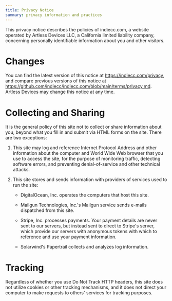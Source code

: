 ```yaml
---
title: Privacy Notice
summary: privacy information and practices
---
```


This privacy notice describes the policies of indiecc.com, a website operated by Artless Devices LLC, a California limited liability company, concerning personally identifiable information about you and other visitors.

# Changes

You can find the latest version of this notice at <https://indiecc.com/privacy>, and compare previous versions of this notice at <https://github.com/indiecc/indiecc.com/blob/main/terms/privacy.md>.  Artless Devices may change this notice at any time.

# Collecting and Sharing

It is the general policy of this site not to collect or share information about you, beyond what you fill in and submit via HTML forms on the site.  There are two exceptions:

1.  This site may log and reference Internet Protocol Address and other information about the computer and World Wide Web browser that you use to access the site, for the purpose of monitoring traffic, detecting software errors, and preventing denial-of-service and other technical attacks.

2.  This site stores and sends information with providers of services used to run the site:

    - DigitalOcean, Inc. operates the computers that host this site.

    - Mailgun Technologies, Inc.'s Mailgun service sends e-mails dispatched from this site.

    - Stripe, Inc. processes payments.  Your payment details are never sent to our servers, but instead sent to direct to Stripe's server, which provide our servers with anonymous tokens with which to reference and use your payment information.

    - Solarwind's Papertrail collects and analyzes log information.

# Tracking

Regardless of whether you use Do Not Track HTTP headers, this site does not utilize cookies or other tracking mechanisms, and it does not direct your computer to make requests to others' services for tracking purposes.
